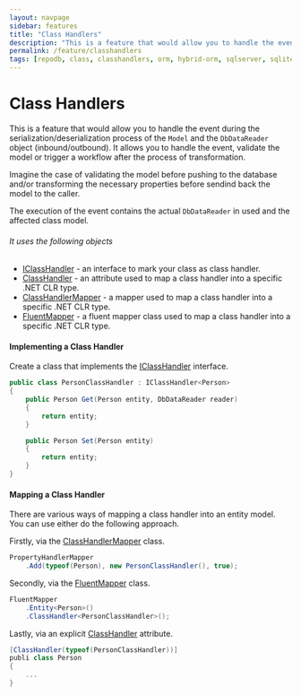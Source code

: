 ```yaml
---
layout: navpage
sidebar: features
title: "Class Handlers"
description: "This is a feature that would allow you to handle the event during the serialization/deserialization process of the Model and the DbDataReader object (inbound/outbound)."
permalink: /feature/classhandlers
tags: [repodb, class, classhandlers, orm, hybrid-orm, sqlserver, sqlite, mysql, postgresql]
---
```


# Class Handlers

This is a feature that would allow you to handle the event during the serialization/deserialization process of the `Model` and the `DbDataReader` object (inbound/outbound). It allows you to handle the event, validate the model or trigger a workflow after the process of transformation.

Imagine the case of validating the model before pushing to the database and/or transforming the necessary properties before sendind back the model to the caller.

The execution of the event contains the actual `DbDataReader` in used and the affected class model.

###### It uses the following objects

- [IClassHandler](/interface/iclasshandler) - an interface to mark your class as class handler.
- [ClassHandler](/attribute/classhandler) - an attribute used to map a class handler into a specific .NET CLR type.
- [ClassHandlerMapper](/mapper/classhandlermapper) - a mapper used to map a class handler into a specific .NET CLR type.
- [FluentMapper](/mapper/fluentmapper) - a fluent mapper class used to map a class handler into a specific .NET CLR type.

#### Implementing a Class Handler

Create a class that implements the [IClassHandler](/interface/iclasshandler) interface.

```csharp
public class PersonClassHandler : IClassHandler<Person>
{
    public Person Get(Person entity, DbDataReader reader)
    {
        return entity;
    }

    public Person Set(Person entity)
    {
        return entity;
    }
}
```

#### Mapping a Class Handler

There are various ways of mapping a class handler into an entity model. You can use either do the following approach.

Firstly, via the [ClassHandlerMapper](/mapper/classhandlermapper) class.

```csharp
PropertyHandlerMapper
    .Add(typeof(Person), new PersonClassHandler(), true);
```

Secondly, via the [FluentMapper](/mapper/fluentmapper) class.

```csharp
FluentMapper
    .Entity<Person>()
    .ClassHandler<PersonClassHandler>();
```

Lastly, via an explicit [ClassHandler](/attribute/classhandler) attribute.

```csharp
[ClassHandler(typeof(PersonClassHandler))]
publi class Person
{
    ...
}
```